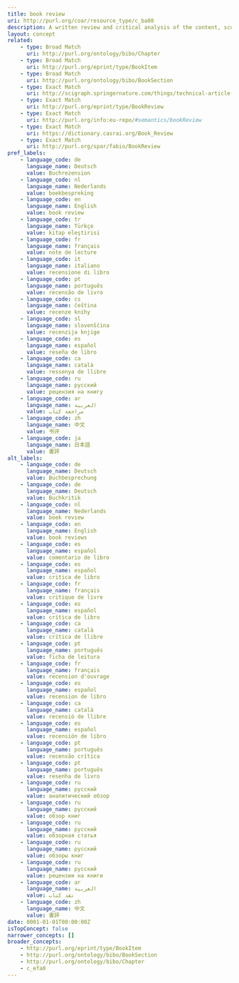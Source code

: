 ```yaml
---
title: book review
uri: http://purl.org/coar/resource_type/c_ba08
description: A written review and critical analysis of the content, scope and quality of a book or other monographic work.
layout: concept
related:
    - type: Broad Match
      uri: http://purl.org/ontology/bibo/Chapter
    - type: Broad Match
      uri: http://purl.org/eprint/type/BookItem
    - type: Broad Match
      uri: http://purl.org/ontology/bibo/BookSection
    - type: Exact Match
      uri: http://scigraph.springernature.com/things/technical-article-types/book-review
    - type: Exact Match
      uri: http://purl.org/eprint/type/BookReview
    - type: Exact Match
      uri: http://purl.org/info:eu-repo/#semantics/bookReview
    - type: Exact Match
      uri: https://dictionary.casrai.org/Book_Review
    - type: Exact Match
      uri: http://purl.org/spar/fabio/BookReview
pref_labels:
    - language_code: de
      language_name: Deutsch
      value: Buchrezension
    - language_code: nl
      language_name: Nederlands
      value: boekbespreking
    - language_code: en
      language_name: English
      value: book review
    - language_code: tr
      language_name: Türkçe
      value: kitap eleştirisi
    - language_code: fr
      language_name: français
      value: note de lecture
    - language_code: it
      language_name: italiano
      value: recensione di libro
    - language_code: pt
      language_name: português
      value: recensão de livro
    - language_code: cs
      language_name: čeština
      value: recenze knihy
    - language_code: sl
      language_name: slovenščina
      value: recenzija knjige
    - language_code: es
      language_name: español
      value: reseña de libro
    - language_code: ca
      language_name: català
      value: ressenya de llibre
    - language_code: ru
      language_name: русский
      value: рецензия на книгу
    - language_code: ar
      language_name: العربية
      value: مراجعة كتاب
    - language_code: zh
      language_name: 中文
      value: 书评
    - language_code: ja
      language_name: 日本語
      value: 書評
alt_labels:
    - language_code: de
      language_name: Deutsch
      value: Buchbesprechung
    - language_code: de
      language_name: Deutsch
      value: Buchkritik
    - language_code: nl
      language_name: Nederlands
      value: boek review
    - language_code: en
      language_name: English
      value: book reviews
    - language_code: es
      language_name: español
      value: comentario de libro
    - language_code: es
      language_name: español
      value: critica de libro
    - language_code: fr
      language_name: français
      value: critique de livre
    - language_code: es
      language_name: español
      value: crítica de libro
    - language_code: ca
      language_name: català
      value: crítica de llibre
    - language_code: pt
      language_name: português
      value: ficha de leitura
    - language_code: fr
      language_name: français
      value: recension d'ouvrage
    - language_code: es
      language_name: español
      value: recension de libro
    - language_code: ca
      language_name: català
      value: recensió de llibre
    - language_code: es
      language_name: español
      value: recensión de libro
    - language_code: pt
      language_name: português
      value: recensão crítica
    - language_code: pt
      language_name: português
      value: resenha de livro
    - language_code: ru
      language_name: русский
      value: аналитический обзор
    - language_code: ru
      language_name: русский
      value: обзор книг
    - language_code: ru
      language_name: русский
      value: обзорная статья
    - language_code: ru
      language_name: русский
      value: обзоры книг
    - language_code: ru
      language_name: русский
      value: рецензии на книги
    - language_code: ar
      language_name: العربية
      value: نقد كتاب
    - language_code: zh
      language_name: 中文
      value: 書評
date: 0001-01-01T00:00:00Z
isTopConcept: false
narrower_concepts: []
broader_concepts:
    - http://purl.org/eprint/type/BookItem
    - http://purl.org/ontology/bibo/BookSection
    - http://purl.org/ontology/bibo/Chapter
    - c_efa0
---
```


